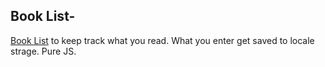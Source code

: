 <h2>Book List-</h2>

<p><a href="https://dorukozerr.github.io/bookList/">Book List</a> to keep track what you read. What you enter get saved to locale strage. Pure JS.</p>

